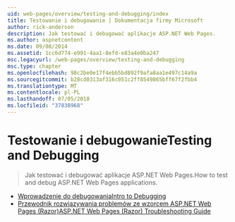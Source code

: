```yaml
---
uid: web-pages/overview/testing-and-debugging/index
title: Testowanie i debugowanie | Dokumentacja firmy Microsoft
author: rick-anderson
description: Jak testować i debugować aplikacje ASP.NET Web Pages.
ms.author: aspnetcontent
ms.date: 09/08/2014
ms.assetid: 1cc6d774-e991-4aa1-8efd-e83a4e0ba247
msc.legacyurl: /web-pages/overview/testing-and-debugging
msc.type: chapter
ms.openlocfilehash: 98c2be0e17f4ebb5bd892f9afa8aa1e497c14a9a
ms.sourcegitcommit: b28cd0313af316c051c2ff8549865bff67f2fbb4
ms.translationtype: MT
ms.contentlocale: pl-PL
ms.lasthandoff: 07/05/2018
ms.locfileid: "37838968"
---
```

<a name="testing-and-debugging"></a><span data-ttu-id="20f76-103">Testowanie i debugowanie</span><span class="sxs-lookup"><span data-stu-id="20f76-103">Testing and Debugging</span></span>
====================
> <span data-ttu-id="20f76-104">Jak testować i debugować aplikacje ASP.NET Web Pages.</span><span class="sxs-lookup"><span data-stu-id="20f76-104">How to test and debug ASP.NET Web Pages applications.</span></span>


- [<span data-ttu-id="20f76-105">Wprowadzenie do debugowania</span><span class="sxs-lookup"><span data-stu-id="20f76-105">Intro to Debugging</span></span>](introduction-to-debugging.md)
- [<span data-ttu-id="20f76-106">Przewodnik rozwiązywania problemów ze wzorcem ASP.NET Web Pages (Razor)</span><span class="sxs-lookup"><span data-stu-id="20f76-106">ASP.NET Web Pages (Razor) Troubleshooting Guide</span></span>](aspnet-web-pages-razor-troubleshooting-guide.md)
